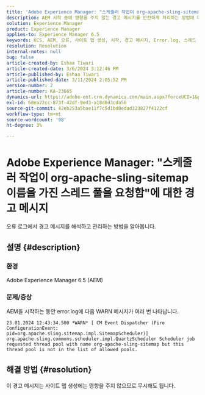```yaml
---
title: 'Adobe Experience Manager: "스케줄러 작업이 org-apache-sling-sitemap 이름으로 스레드 풀을 요청함"에 대한 경고 메시지'
description: AEM 시작 중에 영향을 주지 않는 경고 메시지를 안전하게 처리하는 방법에 대해 알아봅니다.
solution: Experience Manager
product: Experience Manager
applies-to: Experience Manager 6.5
keywords: KCS, AEM, 오류, 사이트 맵 생성, 시작, 경고 메시지, Error.log, 스레드 풀
resolution: Resolution
internal-notes: null
bug: false
article-created-by: Eshaa Tiwari
article-created-date: 3/6/2024 3:12:46 PM
article-published-by: Eshaa Tiwari
article-published-date: 3/11/2024 2:05:52 PM
version-number: 2
article-number: KA-23665
dynamics-url: https://adobe-ent.crm.dynamics.com/main.aspx?forceUCI=1&pagetype=entityrecord&etn=knowledgearticle&id=ce4145f6-cbdb-ee11-904d-6045bd006b4b
exl-id: 68ea22cc-873f-42df-9ed3-a18d8d3cda50
source-git-commit: 42eb253a5bae11f7c5d1bd0edad323827f4122cf
workflow-type: tm+mt
source-wordcount: '98'
ht-degree: 3%

---
```


# Adobe Experience Manager: &quot;스케줄러 작업이 org-apache-sling-sitemap 이름을 가진 스레드 풀을 요청함&quot;에 대한 경고 메시지


오류 로그에서 경고 메시지를 해석하고 관리하는 방법을 알아봅니다.

## 설명 {#description}


### <b>환경</b>

Adobe Experience Manager 6.5 (AEM)

### 문제/증상

AEM을 시작하는 동안 error.log에 다음 WARN 메시지가 여러 번 나타납니다.


```
23.01.2024 12:43:34.500 *WARN* [ CM Event Dispatcher (Fire ConfigurationEvent: pid=org.apache.sling.sitemap.impl.SitemapScheduler)]  org.apache.sling.commons.scheduler.impl.QuartzScheduler Scheduler job requested thread pool with name org-apache-sling-sitemap but this thread pool is not in the list of allowed pools.
```





## 해결 방법 {#resolution}


이 경고 메시지는 사이트 맵 생성에는 영향을 주지 않으므로 무시해도 됩니다.

